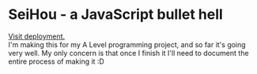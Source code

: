 # SeiHou - a JavaScript bullet hell
[Visit deployment.](https://elliot-mb.github.io/projects/seihou/index.html)\
I'm making this for my A Level programming project, and so far it's going very well.
My only concern is that once I finish it I'll need to document the entire process of making it :D
